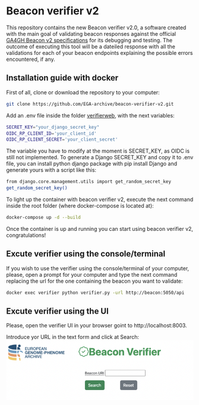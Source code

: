 # Beacon verifier v2

This repository contains the new Beacon verifier v2.0, a software created with the main goal of validating beacon responses against the official [GA4GH Beacon v2 specifications]((https://github.com/ga4gh-beacon/beacon-v2) ) for its debugging and testing.
The outcome of executing this tool will be a dateiled response with all the validations for each of your beacon endpoints explaining the possible errors encountered, if any.

## Installation guide with docker

First of all, clone or download the repository to your computer:
```bash
git clone https://github.com/EGA-archive/beacon-verifier-v2.git
```

Add an .env file inside the folder [verifierweb](https://github.com/EGA-archive/beacon-verifier-v2/blob/main/ui_image.png), with the next variables:
```bash
SECRET_KEY="your_django_secret_key"
OIDC_RP_CLIENT_ID='your_client_id'
OIDC_RP_CLIENT_SECRET='your_client_secret'
```

The variable you have to modify at the moment is SECRET_KEY, as OIDC is still not implemented. To generate a Django SECRET_KEY and copy it to .env file, you can install python django package with pip install Django and generate yours with a script like this:
```bash
from django.core.management.utils import get_random_secret_key  
get_random_secret_key()
```

To light up the container with beacon verifier v2, execute the next command inside the root folder (where docker-compose is located at):
```bash
docker-compose up -d --build
```

Once the container is up and running you can start using beacon verifier v2, congratulations!

## Excute verifier using the console/terminal

If you wish to use the verifier using the console/terminal of your computer, please, open a prompt for your computer and type the next command replacing the url for the one containing the beacon you want to validate:

```bash
docker exec verifier python verifier.py -url http://beacon:5050/api
```

## Excute verifier using the UI

Please, open the verifier UI in your browser goint to http://localhost:8003.

Introduce yor URL in the text form and click at Search:
![Beacon verifier v2 UI](https://github.com/EGA-archive/beacon-verifier-v2/blob/main/ui_image.png)
